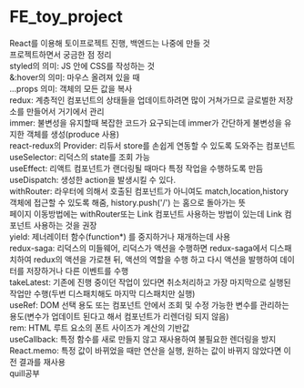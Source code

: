 # FE_toy_project

React를 이용해 토이프로젝트 진행, 백엔드는 나중에 만들 것
<br> 프로젝트하면서 궁금한 점 정리
<br>styled의 의미: JS 안에 CSS를 작성하는 것
<br>&:hover의 의미: 마우스 올려져 있을 때
<br>...props 의미: 객체의 모든 값을 복사
<br>redux: 계층적인 컴포넌트의 상태들을 업데이트하려면 많이 거쳐가므로 글로벌한 저장소를 만들어서 거기에서 관리
<br> immer: 불변성을 유지할때 복잡한 코드가 요구되는데 immer가 간단하게 불변성을 유지한 객체를 생성(produce 사용)
<br> react-redux의 Provider: 리듀서 store를 손쉽게 연동할 수 있도록 도와주는 컴포넌트
<br> useSelector: 리덕스의 state를 조회 가능
<br> useEffect: 리액트 컴포넌트가 랜더링될 때마다 특정 작업을 수행하도록 만듬
<br> useDispatch: 생성한 action을 발생시킬 수 있다.
<br> withRouter: 라우터에 의해서 호출된 컴포넌트가 아니여도 match,location,history 객체에 접근할 수 있도록 해줌, history.push('/') 는 홈으로 돌아가는 뜻
<br>페이지 이동방법에는 withRouter또는 Link 컴포넌트 사용하는 방법이 있는데 Link 컴포넌트 사용하는 것을 권장
<br>yield: 제너레이터 함수(function*) 를 중지하거나 재개하는데 사용 
<br>redux-saga: 리덕스의 미들웨어, 리덕스가 액션을 수행하면 redux-saga에서 디스패치하여 redux의 액션을 가로챈 뒤, 액션의 역할을 수행 하고 다시 액션을 발행하여 데이터를 저장하거나 다른 이벤트를 수행
<br> takeLatest: 기존에 진행 중이던 작업이 있다면 취소처리하고 가장 마지막으로 실행된 작업만 수행(두번 디스패치해도 마지막 디스패치만 실행)
<br> useRef: DOM 선택 용도 또는 컴포넌트 안에서 조회 및 수정 가능한 변수를 관리하는 용도(변수가 업데이트 된다고 해서 컴포넌트가 리렌더링 되지 않음)
<br>rem: HTML 루트 요소의 폰트 사이즈가 계산의 기반값
<br>useCallback: 특정 함수를 새로 만들지 않고 재사용하여 불필요한 렌더링을 방지
<br> React.memo: 특정 값이 바뀌었을 때만 연산을 실행, 원하는 값이 바뀌지 않았다면 이전 결과를 재사용
<br>quill공부
